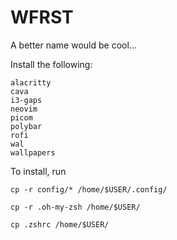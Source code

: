 # WFRST
A better name would be cool...

Install the following:
```
alacritty
cava
i3-gaps
neovim
picom
polybar
rofi
wal
wallpapers
```

To install, run

`cp -r config/* /home/$USER/.config/`

`cp -r .oh-my-zsh /home/$USER/`

`cp .zshrc /home/$USER/`

